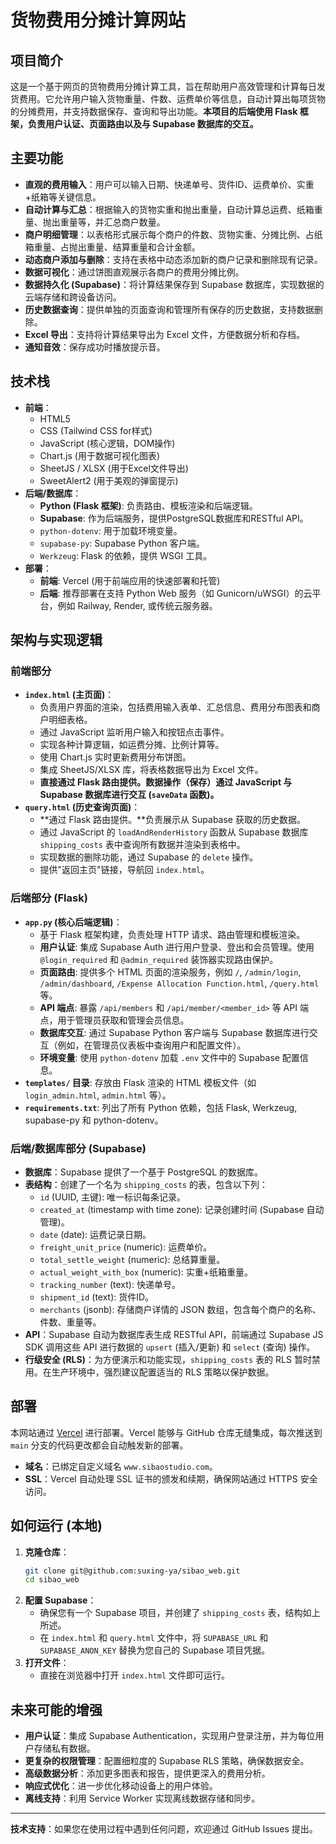 # 货物费用分摊计算网站

## 项目简介
这是一个基于网页的货物费用分摊计算工具，旨在帮助用户高效管理和计算每日发货费用。它允许用户输入货物重量、件数、运费单价等信息，自动计算出每项货物的分摊费用，并支持数据保存、查询和导出功能。**本项目的后端使用 Flask 框架，负责用户认证、页面路由以及与 Supabase 数据库的交互。**

## 主要功能
-   **直观的费用输入**：用户可以输入日期、快递单号、货件ID、运费单价、实重+纸箱等关键信息。
-   **自动计算与汇总**：根据输入的货物实重和抛出重量，自动计算总运费、纸箱重量、抛出重量等，并汇总商户数量。
-   **商户明细管理**：以表格形式展示每个商户的件数、货物实重、分摊比例、占纸箱重量、占抛出重量、结算重量和合计金额。
-   **动态商户添加与删除**：支持在表格中动态添加新的商户记录和删除现有记录。
-   **数据可视化**：通过饼图直观展示各商户的费用分摊比例。
-   **数据持久化 (Supabase)**：将计算结果保存到 Supabase 数据库，实现数据的云端存储和跨设备访问。
-   **历史数据查询**：提供单独的页面查询和管理所有保存的历史数据，支持数据删除。
-   **Excel 导出**：支持将计算结果导出为 Excel 文件，方便数据分析和存档。
-   **通知音效**：保存成功时播放提示音。

## 技术栈
-   **前端**：
    -   HTML5
    -   CSS (Tailwind CSS for样式)
    -   JavaScript (核心逻辑，DOM操作)
    -   Chart.js (用于数据可视化图表)
    -   SheetJS / XLSX (用于Excel文件导出)
    -   SweetAlert2 (用于美观的弹窗提示)
-   **后端/数据库**：
    -   **Python (Flask 框架)**: 负责路由、模板渲染和后端逻辑。
    -   **Supabase**: 作为后端服务，提供PostgreSQL数据库和RESTful API。
    -   `python-dotenv`: 用于加载环境变量。
    -   `supabase-py`: Supabase Python 客户端。
    -   `Werkzeug`: Flask 的依赖，提供 WSGI 工具。
-   **部署**：
    -   **前端**: Vercel (用于前端应用的快速部署和托管)
    -   **后端**: 推荐部署在支持 Python Web 服务（如 Gunicorn/uWSGI）的云平台，例如 Railway, Render, 或传统云服务器。

## 架构与实现逻辑

### 前端部分
-   **`index.html` (主页面)**：
    -   负责用户界面的渲染，包括费用输入表单、汇总信息、费用分布图表和商户明细表格。
    -   通过 JavaScript 监听用户输入和按钮点击事件。
    -   实现各种计算逻辑，如运费分摊、比例计算等。
    -   使用 Chart.js 实时更新费用分布饼图。
    -   集成 SheetJS/XLSX 库，将表格数据导出为 Excel 文件。
    -   **直接通过 Flask 路由提供。数据操作（保存）通过 JavaScript 与 Supabase 数据库进行交互 (`saveData` 函数)。**
-   **`query.html` (历史查询页面)**：
    -   **通过 Flask 路由提供。**负责展示从 Supabase 获取的历史数据。
    -   通过 JavaScript 的 `loadAndRenderHistory` 函数从 Supabase 数据库 `shipping_costs` 表中查询所有数据并渲染到表格中。
    -   实现数据的删除功能，通过 Supabase 的 `delete` 操作。
    -   提供"返回主页"链接，导航回 `index.html`。

### 后端部分 (Flask)
-   **`app.py` (核心后端逻辑)**：
    -   基于 Flask 框架构建，负责处理 HTTP 请求、路由管理和模板渲染。
    -   **用户认证**: 集成 Supabase Auth 进行用户登录、登出和会员管理。使用 `@login_required` 和 `@admin_required` 装饰器实现路由保护。
    -   **页面路由**: 提供多个 HTML 页面的渲染服务，例如 `/`, `/admin/login`, `/admin/dashboard`, `/Expense Allocation Function.html`, `/query.html` 等。
    -   **API 端点**: 暴露 `/api/members` 和 `/api/member/<member_id>` 等 API 端点，用于管理员获取和管理会员信息。
    -   **数据库交互**: 通过 Supabase Python 客户端与 Supabase 数据库进行交互（例如，在管理员仪表板中查询用户和配置文件）。
    -   **环境变量**: 使用 `python-dotenv` 加载 `.env` 文件中的 Supabase 配置信息。
-   **`templates/` 目录**: 存放由 Flask 渲染的 HTML 模板文件（如 `login_admin.html`, `admin.html` 等）。
-   **`requirements.txt`**: 列出了所有 Python 依赖，包括 Flask, Werkzeug, supabase-py 和 python-dotenv。

### 后端/数据库部分 (Supabase)
-   **数据库**：Supabase 提供了一个基于 PostgreSQL 的数据库。
-   **表结构**：创建了一个名为 `shipping_costs` 的表，包含以下列：
    -   `id` (UUID, 主键): 唯一标识每条记录。
    -   `created_at` (timestamp with time zone): 记录创建时间 (Supabase 自动管理)。
    -   `date` (date): 运费记录日期。
    -   `freight_unit_price` (numeric): 运费单价。
    -   `total_settle_weight` (numeric): 总结算重量。
    -   `actual_weight_with_box` (numeric): 实重+纸箱重量。
    -   `tracking_number` (text): 快递单号。
    -   `shipment_id` (text): 货件ID。
    -   `merchants` (jsonb): 存储商户详情的 JSON 数组，包含每个商户的名称、件数、重量等。
-   **API**：Supabase 自动为数据库表生成 RESTful API，前端通过 Supabase JS SDK 调用这些 API 进行数据的 `upsert` (插入/更新) 和 `select` (查询) 操作。
-   **行级安全 (RLS)**：为方便演示和功能实现，`shipping_costs` 表的 RLS 暂时禁用。在生产环境中，强烈建议配置适当的 RLS 策略以保护数据。

## 部署
本网站通过 [Vercel](https://vercel.com/) 进行部署。Vercel 能够与 GitHub 仓库无缝集成，每次推送到 `main` 分支的代码更改都会自动触发新的部署。
-   **域名**：已绑定自定义域名 `www.sibaostudio.com`。
-   **SSL**：Vercel 自动处理 SSL 证书的颁发和续期，确保网站通过 HTTPS 安全访问。

## 如何运行 (本地)
1.  **克隆仓库**：
    ```bash
    git clone git@github.com:suxing-ya/sibao_web.git
    cd sibao_web
    ```
2.  **配置 Supabase**：
    -   确保您有一个 Supabase 项目，并创建了 `shipping_costs` 表，结构如上所述。
    -   在 `index.html` 和 `query.html` 文件中，将 `SUPABASE_URL` 和 `SUPABASE_ANON_KEY` 替换为您自己的 Supabase 项目凭据。
3.  **打开文件**：
    -   直接在浏览器中打开 `index.html` 文件即可运行。

## 未来可能的增强
-   **用户认证**：集成 Supabase Authentication，实现用户登录注册，并为每位用户存储私有数据。
-   **更复杂的权限管理**：配置细粒度的 Supabase RLS 策略，确保数据安全。
-   **高级数据分析**：添加更多图表和报告，提供更深入的费用分析。
-   **响应式优化**：进一步优化移动设备上的用户体验。
-   **离线支持**：利用 Service Worker 实现离线数据存储和同步。

---
**技术支持**：如果您在使用过程中遇到任何问题，欢迎通过 GitHub Issues 提出。 